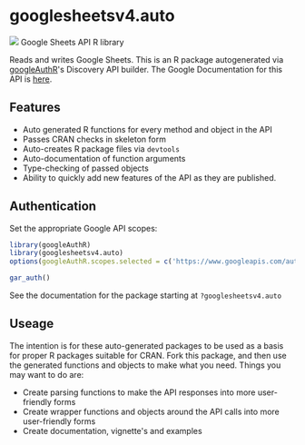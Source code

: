 # googlesheetsv4.auto
![](http://www.google.com/images/icons/product/search-32.gif)
Google Sheets API R library

Reads and writes Google Sheets.
This is an R package autogenerated via [googleAuthR](http://code.markedmondson.me/googleAuthR)'s Discovery API builder. 
The Google Documentation for this API is [here](https://developers.google.com/sheets/).

## Features 
 * Auto generated R functions for every method and object in the API
 * Passes CRAN checks in skeleton form
 * Auto-creates R package files via `devtools`
 * Auto-documentation of function arguments
 * Type-checking of passed objects
 * Ability to quickly add new features of the API as they are published.

## Authentication
Set the appropriate Google API scopes:

```r
library(googleAuthR)
library(googlesheetsv4.auto)
options(googleAuthR.scopes.selected = c('https://www.googleapis.com/auth/drive.readonly', 'https://www.googleapis.com/auth/spreadsheets.readonly', 'https://www.googleapis.com/auth/drive', 'https://www.googleapis.com/auth/spreadsheets'))

gar_auth()
```
 See the documentation for the package starting at `?googlesheetsv4.auto`
## Useage
The intention is for these auto-generated packages to be used as a basis for proper R packages suitable for CRAN.
Fork this package, and then use the generated functions and objects to make what you need.
Things you may want to do are:
* Create parsing functions to make the API responses into more user-friendly forms
* Create wrapper functions and objects around the API calls into more user-friendly forms
* Create documentation, vignette's and examples

